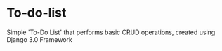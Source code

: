 # To-do-list
Simple 'To-Do List' that performs basic CRUD operations, created using Django 3.0 Framework
